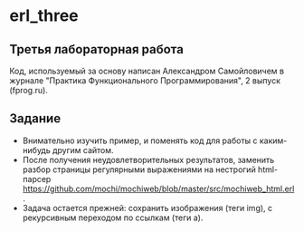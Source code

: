 # erl_three
## Третья лабораторная работа

Код, используемый за основу написан Александром Самойловичем в журнале
"Практика Функционального Программирования", 2 выпуск (fprog.ru).

## Задание

* Внимательно изучить пример, и поменять код для работы с каким-нибудь другим сайтом.
* После получения неудовлетворительных результатов, заменить разбор страницы регулярными
выражениями на нестрогий html-парсер https://github.com/mochi/mochiweb/blob/master/src/mochiweb_html.erl.
* Задача остается прежней: сохранить изображения (теги img), с рекурсивным переходом по ссылкам (теги a).
